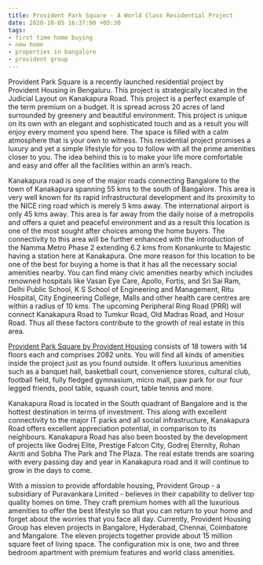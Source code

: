 ```yaml
---
title: Provident Park Square - A World Class Residential Project
date: 2020-10-05 16:37:00 +05:30
tags:
- first time home buying
- new home
- properties in bangalore
- provident group
---
```


Provident Park Square is a recently launched residential project by Provident Housing in Bengaluru. This project is strategically located in the Judicial Layout on Kanakapura Road. This project is a perfect example of the term premium on a budget. It is spread across 20 acres of land surrounded by greenery and beautiful environment. This project is unique on its own with an elegant and sophisticated touch and as a result you will enjoy every moment you spend here. The space is filled with a calm atmosphere that is your own to witness. This residential project promises a luxury and yet a simple lifestyle for you to follow with all the prime amenities closer to you. The idea behind this is to make your life more comfortable and easy and offer all the facilities within an arm’s reach.

Kanakapura road is one of the major roads connecting Bangalore to the town of Kanakapura spanning 55 kms to the south of Bangalore. This area is very well known for its rapid infrastructural development and its proximity to the NICE ring road which is merely 5 kms away. The international airport is only 45 kms away. This area is far away from the daily noise of a metropolis and offers a quiet and peaceful environment and as a result this location is one of the most sought after choices among the home buyers. The connectivity to this area will be further enhanced with the introduction of the Namma Metro Phase 2 extending 6.2 kms from Konankunte to Majestic having a station here at Kanakapura. One more reason for this location to be one of the best for buying a home is that it has all the necessary social amenities nearby. You can find many civic amenities nearby which includes renowned hospitals like Vasan Eye Care, Apollo, Fortis, and Sri Sai Ram, Delhi Public School, K S School of Engineering and Management, Ritu Hospital, City Engineering College, Malls and other health care centres are within a radius of 10 kms. The upcoming Peripheral Ring Road (PRR) will connect Kanakapura Road to Tumkur Road, Old Madras Road, and Hosur Road. Thus all these factors contribute to the growth of real estate in this area.

[Provident Park Square by Provident Housing](https://homecapital.in/property/676/Provident-Park-Square-2-BHK) consists of 18 towers with 14 floors each and comprises 2082 units. You will find all kinds of amenities inside the project just as you found outside. It offers luxurious amenities such as a banquet hall, basketball court, convenience stores, cultural club, football field, fully fledged gymnasium, micro mall, paw park for our four legged friends, pool table, squash court, table tennis and more.

Kanakapura Road is located in the South quadrant of Bangalore and is the hottest destination in terms of investment. This along with excellent connectivity to the major IT parks and all social infrastructure, Kanakapura Road offers excellent appreciation potential, in comparison to its neighbours. Kanakapura Road has also been boosted by the development of projects like Godrej Elite, Prestige Falcon City, Godrej Eternity, Rohan Akriti and Sobha The Park and The Plaza. The real estate trends are soaring with every passing day and year in Kanakapura road and it will continue to grow in the days to come.

With a mission to provide affordable housing, Provident Group - a subsidiary of Puravankara Limited - believes in their capability to deliver top quality homes on time. They craft premium homes with all the luxurious amenities to offer the best lifestyle so that you can return to your home and forget about the worries that you face all day. Currently, Provident Housing Group has eleven projects in Bangalore, Hyderabad, Chennai, Coimbatore and Mangalore. The eleven projects together provide about 15 million square feet of living space. The configuration mix is one, two and three bedroom apartment with premium features and world class amenities.